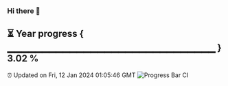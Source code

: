 ### Hi there 👋
⏳ Year progress { ▁▁▁▁▁▁▁▁▁▁▁▁▁▁▁▁▁▁▁▁▁▁▁▁▁▁▁▁▁▁ } 3.02 %
---
⏰ Updated on Fri, 12 Jan 2024 01:05:46 GMT
![Progress Bar CI](https://github.com/liununu/liununu/workflows/Progress%20Bar%20CI/badge.svg)
